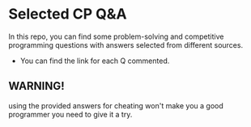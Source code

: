 # Selected CP Q&A

In this repo, you can find some problem-solving and competitive programming questions with answers selected from different sources.

-  You can find the link for each Q commented.

## WARNING! 

using the provided answers for cheating won't make you a good programmer you need to give it a try.
